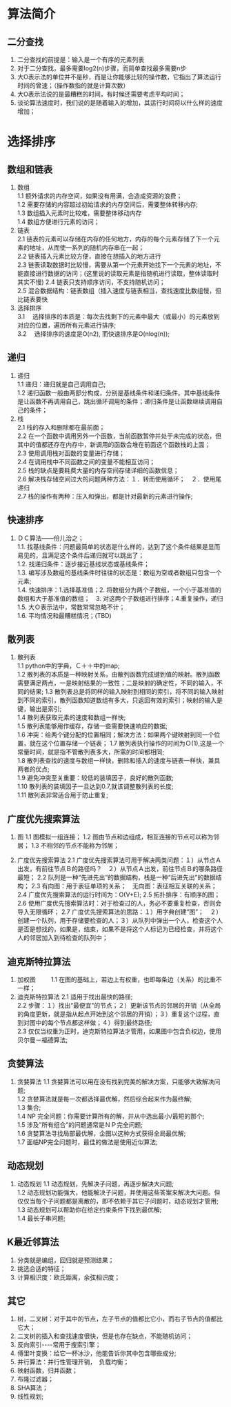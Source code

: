 # 算法简介
## 二分查找
1. 二分查找的前提是：输入是一个有序的元素列表  
2. 对于二分查找，最多需要log2(n)步骤，而简单查找最多需要n步  
3. 大O表示法的单位并不是秒，而是让你能够比较的操作数，它指出了算法运行时间的曾速；（操作数指的就是计算次数）  
4. 大O表示法说的是最糟糕的时间，有时候还需要考虑平均时间；  
5. 谈论算法速度时，我们说的是随着输入的增加，其运行时间将以什么样的速度增加；  
# 选择排序
## 数组和链表
1. 数组  
1.1 额外请求的内存空间，如果没有用满，会造成资源的浪费；  
1.2 需要存储的内容超过初始请求的内存空间后，需要整体转移内存;  
1.3 数组插入元素时比较难，需要整体移动内存  
1.4 数组方便进行元素的访问；  
2. 链表  
2.1  链表的元素可以存储在内存的任何地方，内存的每个元素存储了下一个元素的地址，从而使一系列的随机内存串在一起；  
2.2  链表插入元素比较方便，直接在想插入的地方进行  
2.3  链表读取数据时比较慢，需要从第一个元素开始找下一个元素的地址，不能直接进行数据的访问；(这里说的读取元素是指随机进行读取，整体读取时其实不慢) 
2.4  链表只支持顺序访问，不支持随机访问；  
2.5  混合数据结构：链表数组（插入速度与链表相当，查找速度比数组慢，但比链表要快 
3. 选择排序  
3.1 　选择排序的本质是：每次去找剩下的元素中最大（或最小）的元素放到对应的位置，遍历所有元素进行排序;  
3.2 　选择排序的速度是O(n2), 而快速排序是O(nlog(n));  
##  递归
1. 递归  
1.1 递归：递归就是自己调用自己;  
1.2 递归函数一般由两部分构成，分别是基线条件和递归条件。其中基线条件是让函数不再调用自己，跳出循环调用的条件；递归条件是让函数继续调用自己的条件；  
2. 栈  
2.1 栈的存入和删除都在最前面；  
2.2 在一个函数中调用另外一个函数，当前函数暂停并处于未完成的状态，但其中的值都还存在内存中，新调用的函数会堆在前面这个函数栈的上面；  
2.3 使用调用栈对函数的变量进行存储；  
2.4 在调用栈中不同函数之间的变量不能相互访问；  
2.5 栈的缺点是要耗费大量的内存空间存储详细的函数信息；  
2.6 解决栈存储空间过大的问题两种方法：１．转而使用循环；　２．使用尾递归  
2.7 栈的操作有两种：压入和弹出，都是针对最新的元素进行操作;  
## 快速排序  
1. ＤＣ算法——份儿治之；  
1.1. 找基线条件：问题最简单的状态是什么样的，达到了这个条件结果是显而易见的，且满足这个条件后递归就可以跳出了；  
1.2. 找递归条件：逐步接近基线状态或基线条件；  
1.3. 编写涉及数组的基线条件时往往的状态是：数组为空或者数组只包含一个元素;  
1.4. 快速排序：1.选择基准值；2. 将数组分为两个子数组，一个小于基准值的数组和大于基准值的数组；　3. 对这两个子数组进行排序；4.重复操作，递归
1.5. 大Ｏ表示法中，常数常常忽略不计；  
1.6. 平均情况和最糟糕情况；(TBD)  

## 散列表
1. 散列表  
1.1 python中的字典，Ｃ＋＋中的map;  
1.2 散列表的本质是一种映射关系，由散列函数完成键到值的映射。散列函数需要满足两点，一是映射结果的一致性；二是映射的确定性，不同的输入，不同的结果; 
1.3 散列表总是将同样的输入映射到相同的索引，将不同的输入映射到不同的索引，散列函数知道数组有多大，只返回有效的索引；映射的输入是键，输出是索引;  
1.4 散列表获取元素的速度和数组一样快;  
1.5 散列表能够用作缓存，存储一些需要快速响应的数据;  
1.6 冲突：给两个键分配的位置相同；解决方法：如果两个键映射到同一个位置，就在这个位置存储一个链表；
1.7 散列表执行操作的时间为Ｏ(1),这是一个常量时间，就是指不管散列表多大，所需的时间都相同;  
1.8 散列表查找的速度与数组一样快，删除和插入的速度与链表一样快，兼具两者的优点;  
1.9 避免冲突至关重要：较低的装填因子，良好的散列函数;  
1.10 散列表的装填因子一旦达到0.7,就该调整散列表的长度;  
1.11 散列表非常适合用于防止重复;  

## 广度优先搜索算法
1. 图
1.1 图模拟一组连接；
1.2 图由节点和边组成，相互连接的节点可以称为邻居；
1.3 不相邻的节点不能称为邻居；

2. 广度优先搜索算法
2.1 广度优先搜索算法可用于解决两类问题：１）从节点Ａ出发，有前往节点Ｂ的路径吗？　２）从节点Ａ出发，前往节点Ｂ的哪条路径最短；
2.2 队列是一种“先进先出”的数据结构，栈是一种“后进先出”的数据结构；
2.3 有向图：用于表征单项的关系；　无向图：表征相互关联的关系；
2.4 广度优先搜索算法的运行时间为：O(V+E);
2.5 拓扑排序：有顺序的图；
2.6 使用广度优先搜索算法时：对于检查过的人，务必不要重复检查，否则会导入无限循环；
2.7 广度优先搜索算法的思路：１）用字典创建“图”；　２）创建一个队列，用于存储要检查的人；３）从队列中弹出一个人，检查这个人是否是想找的，如果是，结束，如果不是将这个人标记为已经检查，并将这个人的邻居加入到待检查的队列中；

## 迪克斯特拉算法
1. 加权图  　　
1.1 在图的基础上，若边上有权重，也即每条边（关系）的比重不一样；
2. 迪克斯特拉算法
2.1 适用于找出最快的路径;  
2.2 步骤：１）找出“最便宜"的节点；２）更新该节点的邻居的开销（从全局的角度更新，就是指从起点开始到这个邻居的开销）；３）重复这个过程，直到对图中的每个节点都这样做；４）得到最终路径;  
2.3 仅仅当权重为正时，迪克斯特拉算法才管用，如果图中包含负权边，使用贝尔曼－福德算法;  

## 贪婪算法
1. 贪婪算法
1.1 贪婪算法可以用在没有找到完美的解决方案，只能够大致解决问题;  
1.2 贪婪算法就是每一次都选择最优解，然后综合起来作为最终解;  
1.3 集合;  
1.4 NP 完全问题：你需要计算所有的解，并从中选出最小/最短的那个;  
1.5 涉及”所有组合”的问题通常是ＮＰ完全问题;  
1.6 贪婪算法寻找局部最优解，企图以这种方式获得全局最优解;  
1.7 面临NP完全问题时，最佳的做法是使用近似算法;  

## 动态规划
1. 动态规划
1.1 动态规划，先解决子问题，再逐步解决大问题;  
1.2 动态规划功能强大，他能解决子问题，并使用这些答案来解决大问题。但仅仅当每个子问题都是离散的，即不依赖于其它子问题时，动态规划才管用;  
1.3 动态规划可以帮助你在给定约束条件下找到最优解;  
1.4 最长子串问题;  

## K最近邻算法
1. 分类就是编组，回归就是预测结果；
2. 挑选合适的特征；
3. 计算相识度：欧氏距离，余弦相识度；

## 其它
1. 树，二叉树：对于其中的节点，左子节点的值都比它小，而右子节点的值都比它大；
2. 二叉树的插入和查找速度很快，但是也存在缺点，不能随机访问；
3. 反向索引----常用于搜索引擎；
4. 傅里叶变换：给它一杯冰沙，他能告诉你其中包含哪些成分;  
5. 并行算法：并行性管理开销，　负载均衡；
6. 映射函数，归并函数；
7. 布隆过滤器；
8. SHA算法；
9. 线性规划;  






